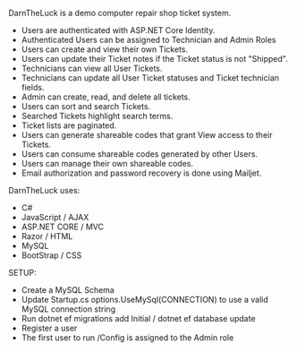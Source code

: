 DarnTheLuck is a demo computer repair shop ticket system.
* Users are authenticated with ASP.NET Core Identity.
* Authenticated Users can be assigned to Technician and Admin Roles
* Users can create and view their own Tickets.
* Users can update their Ticket notes if the Ticket status is not "Shipped".
* Technicians can view all User Tickets.
* Technicians can update all User Ticket statuses and Ticket technician fields.
* Admin can create, read, and delete all tickets.
* Users can sort and search Tickets.
* Searched Tickets highlight search terms.
* Ticket lists are paginated.
* Users can generate shareable codes that grant View access to their Tickets.
* Users can consume shareable codes generated by other Users.
* Users can manage their own shareable codes.
* Email authorization and password recovery is done using Mailjet.

DarnTheLuck uses:
* C#
* JavaScript / AJAX
* ASP.NET CORE / MVC
* Razor / HTML
* MySQL
* BootStrap / CSS

SETUP:
* Create a MySQL Schema
* Update Startup.cs options.UseMySql(CONNECTION) to use a valid MySQL connection string
* Run dotnet ef migrations add Initial / dotnet ef database update
* Register a user
* The first user to run /Config is assigned to the Admin role
